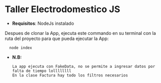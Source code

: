 # Taller Electrodomestico JS


- **Requisitos**: NodeJs instalado

Despues de clonar la App, ejecuta este commando en su terminal con la ruta del proyecto para que pueda ejecutar la App:

      node index

- **N.B:**
      
      La app ejecuta con FakeData, no se permite a ingresar datos por falta de tiempo lollllllll
      En la clase Factura hay todo los filtros necesarios

